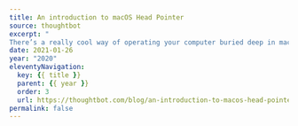```yaml
---
title: An introduction to macOS Head Pointer
source: thoughtbot
excerpt: "
There’s a really cool way of operating your computer buried deep in macOS’ System Preferences"
date: 2021-01-26
year: "2020"
eleventyNavigation:
  key: {{ title }}
  parent: {{ year }}
  order: 3
  url: https://thoughtbot.com/blog/an-introduction-to-macos-head-pointer
permalink: false
---
```

